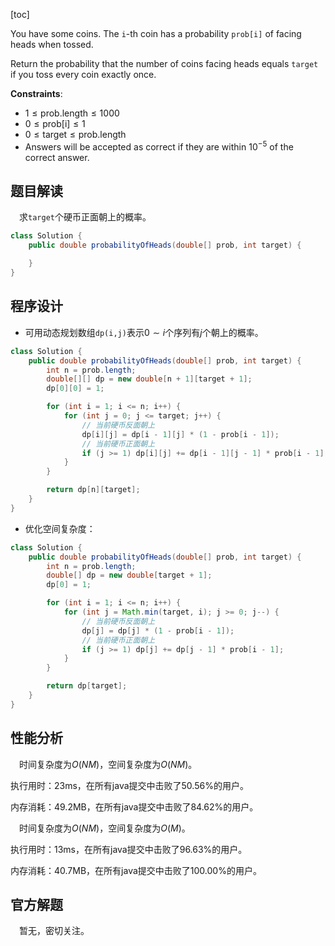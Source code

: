 [toc]

You have some coins.  The `i`-th coin has a probability `prob[i]` of facing heads when tossed.

Return the probability that the number of coins facing heads equals `target` if you toss every coin exactly once.



**Constraints**:

* $1 \le \text{prob.length} \le 1000$
* $0 \le \text{prob[i]} \le 1$
* $0 \le \text{target} \le \text{prob.length}$
* Answers will be accepted as correct if they are within $10^{-5}$ of the correct answer.



## 题目解读

&emsp;求`target`个硬币正面朝上的概率。

```java
class Solution {
    public double probabilityOfHeads(double[] prob, int target) {

    }
}
```

## 程序设计

* 可用动态规划数组`dp(i,j)`表示$0 \sim i$个序列有$j$个朝上的概率。

```java
class Solution {
    public double probabilityOfHeads(double[] prob, int target) {
        int n = prob.length;
        double[][] dp = new double[n + 1][target + 1];
        dp[0][0] = 1;

        for (int i = 1; i <= n; i++) {
            for (int j = 0; j <= target; j++) {
                // 当前硬币反面朝上
                dp[i][j] = dp[i - 1][j] * (1 - prob[i - 1]);
                // 当前硬币正面朝上
                if (j >= 1) dp[i][j] += dp[i - 1][j - 1] * prob[i - 1];
            }
        }

        return dp[n][target];
    }
}
```

* 优化空间复杂度：

```java
class Solution {
    public double probabilityOfHeads(double[] prob, int target) {
        int n = prob.length;
        double[] dp = new double[target + 1];
        dp[0] = 1;

        for (int i = 1; i <= n; i++) {
            for (int j = Math.min(target, i); j >= 0; j--) {
                // 当前硬币反面朝上
                dp[j] = dp[j] * (1 - prob[i - 1]);
                // 当前硬币正面朝上
                if (j >= 1) dp[j] += dp[j - 1] * prob[i - 1];
            }
        }

        return dp[target];
    }
}
```

## 性能分析

&emsp;时间复杂度为$O(NM)$，空间复杂度为$O(NM)$。

执行用时：23ms，在所有java提交中击败了50.56%的用户。

内存消耗：49.2MB，在所有java提交中击败了84.62%的用户。

&emsp;时间复杂度为$O(NM)$，空间复杂度为$O(M)$。

执行用时：13ms，在所有java提交中击败了96.63%的用户。

内存消耗：40.7MB，在所有java提交中击败了100.00%的用户。

## 官方解题

&emsp;暂无，密切关注。